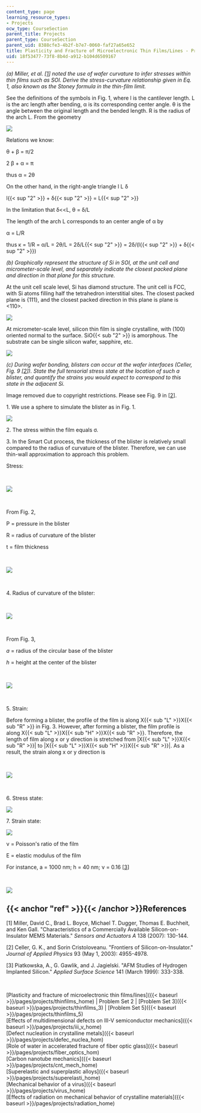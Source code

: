 ```yaml
---
content_type: page
learning_resource_types:
- Projects
ocw_type: CourseSection
parent_title: Projects
parent_type: CourseSection
parent_uid: 8388cfe3-4b2f-b7e7-0060-faf27a65e652
title: Plasticity and Fracture of Microelectronic Thin Films/Lines - Problem Set 2
uid: 18f53477-73f8-8b4d-a912-b104d6509167
---
```


_(a) Miller, et al. \[[1](#ref)\] noted the use of wafer curvature to infer stresses within thin films such as SOI. Derive the stress-curvature relationship given in Eq. 1, also known as the Stoney formula in the thin-film limit._

See the definitions of the symbols in Fig. 1, where l is the cantilever length. L is the arc length after bending, α is its corresponding center angle. θ is the angle between the original length and the bended length. R is the radius of the arch L. From the geometry

![](/courses/materials-science-and-engineering/3-22-mechanical-behavior-of-materials-spring-2008/projects/thinfilms_2_1.jpg)

Relations we know:

θ + β = π/2

2 β + α = π

thus α = 2θ

On the other hand, in the right-angle triangle l L δ

l{{< sup "2" >}} + δ{{< sup "2" >}} = L{{< sup "2" >}}

In the limitation that δ\<\<L, θ = δ/L

The length of the arch L corresponds to an center angle of α by

α = L/R

thus κ = 1/R = α/L = 2θ/L = 2δ/L{{< sup "2" >}} = 2δ/(l{{< sup "2" >}} + δ{{< sup "2" >}})

_(b) Graphically represent the structure of Si in SOI, at the unit cell and micrometer-scale level, and separately indicate the closest packed plane and direction in that plane for this structure._

At the unit cell scale level, Si has diamond structure. The unit cell is FCC, with Si atoms filling half the tetrahedron interstitial sites. The closest packed plane is {111}, and the closest packed direction in this plane is plane is \<110>.

![](/courses/materials-science-and-engineering/3-22-mechanical-behavior-of-materials-spring-2008/projects/silicon.jpg)

At micrometer-scale level, silicon thin film is single crystalline, with (100) oriented normal to the surface. SiO{{< sub "2" >}} is amorphous. The substrate can be single silicon wafer, sapphire, etc.

![](/courses/materials-science-and-engineering/3-22-mechanical-behavior-of-materials-spring-2008/projects/layers.jpg)

_(c) During wafer bonding, blisters can occur at the wafer interfaces (Celler, Fig. 9 \[[2](#ref)\]). State the full tensorial stress state at the location of such a blister, and quantify the strains you would expect to correspond to this state in the adjacent Si._

Image removed due to copyright restrictions. Please see Fig. 9 in \[[2](#ref)\].

1\. We use a sphere to simulate the blister as in Fig. 1.

![](/courses/materials-science-and-engineering/3-22-mechanical-behavior-of-materials-spring-2008/projects/thinfilms_2_2.jpg)

2\. The stress within the film equals σ.

3\. In the Smart Cut process, the thickness of the blister is relatively small compared to the radius of curvature of the blister. Therefore, we can use thin-wall approximation to approach this problem.

Stress:

  
 

![](/courses/materials-science-and-engineering/3-22-mechanical-behavior-of-materials-spring-2008/projects/thinfilms_2_3.jpg)

  
 

From Fig. 2,

P = pressure in the blister

R = radius of curvature of the blister

t = film thickness

  
 

![](/courses/materials-science-and-engineering/3-22-mechanical-behavior-of-materials-spring-2008/projects/thinfilms_2_4.jpg)

  
 

4\. Radius of curvature of the blister:

  
 

![](/courses/materials-science-and-engineering/3-22-mechanical-behavior-of-materials-spring-2008/projects/thinfilms_2_5.jpg)

  
 

From Fig. 3,

_a_ = radius of the circular base of the blister

_h_ = height at the center of the blister

  
 

![](/courses/materials-science-and-engineering/3-22-mechanical-behavior-of-materials-spring-2008/projects/thinfilms_2_6.jpg)

  
 

5\. Strain:

Before forming a blister, the profile of the film is along X{{< sub "L" >}}X{{< sub "R" >}} in Fig. 3. However, after forming a blister, the film profile is along X{{< sub "L" >}}X{{< sub "H" >}}X{{< sub "R" >}}. Therefore, the length of film along x or y direction is stretched from |X{{< sub "L" >}}X{{< sub "R" >}}| to |X{{< sub "L" >}}X{{< sub "H" >}}X{{< sub "R" >}}|. As a result, the strain along x or y direction is

  
 

![](/courses/materials-science-and-engineering/3-22-mechanical-behavior-of-materials-spring-2008/projects/thinfilms_2_7.jpg)

  
 

6\. Stress state:

![](/courses/materials-science-and-engineering/3-22-mechanical-behavior-of-materials-spring-2008/projects/thinfilms_2_8.jpg)

7\. Strain state:

![](/courses/materials-science-and-engineering/3-22-mechanical-behavior-of-materials-spring-2008/projects/thinfilms_2_9.jpg)

ν = Poisson's ratio of the film

E = elastic modulus of the film

For instance, a = 1000 nm; h = 40 nm; ν = 0.16 \[[3](#ref)\]

  
 

![](/courses/materials-science-and-engineering/3-22-mechanical-behavior-of-materials-spring-2008/projects/thinfilms_2_10.jpg)

{{< anchor "ref" >}}{{< /anchor >}}References
---------------------------------------------

\[1\] Miller, David C., Brad L. Boyce, Michael T. Dugger, Thomas E. Buchheit, and Ken Gall. "Characteristics of a Commercially Available Silicon-on-Insulator MEMS Materials." _Sensors and Actuators A_ 138 (2007): 130-144.

\[2\] Celler, G. K., and Sorin Cristoloveanu. "Frontiers of Silicon-on-Insulator." _Journal of Applied Physics_ 93 (May 1, 2003): 4955-4978.

\[3\] Piatkowska, A., G. Gawlik, and J. Jagielski. "AFM Studies of Hydrogen Implanted Silicon." _Applied Surface Science_ 141 (March 1999): 333-338.

  
  
 

[Plasticity and fracture of microelectronic thin films/lines]({{< baseurl >}}/pages/projects/thinfilms_home) | Problem Set 2 | [Problem Set 3]({{< baseurl >}}/pages/projects/thinfilms_3) | [Problem Set 5]({{< baseurl >}}/pages/projects/thinfilms_5)  
[Effects of multidimensional defects on III-V semiconductor mechanics]({{< baseurl >}}/pages/projects/iii_v_home)  
[Defect nucleation in crystalline metals]({{< baseurl >}}/pages/projects/defec_nuclea_hom)  
[Role of water in accelerated fracture of fiber optic glass]({{< baseurl >}}/pages/projects/fiber_optics_hom)  
[Carbon nanotube mechanics]({{< baseurl >}}/pages/projects/cnt_mech_home)  
[Superelastic and superplastic alloys]({{< baseurl >}}/pages/projects/superelasti_home)  
[Mechanical behavior of a virus]({{< baseurl >}}/pages/projects/virus_home)  
[Effects of radiation on mechanical behavior of crystalline materials]({{< baseurl >}}/pages/projects/radiation_home)